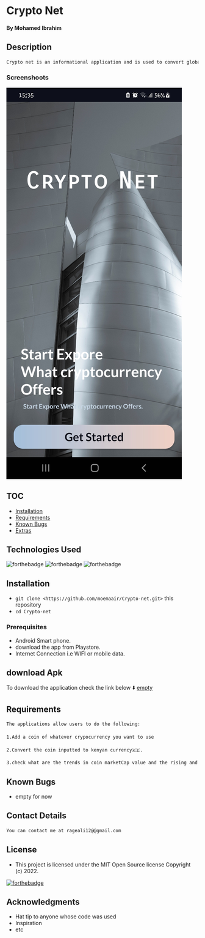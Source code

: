 
# Crypto Net

#### By **Mohamed Ibrahim**

## Description

```bash
Crypto net is an informational application and is used to convert global cryptocurrency into kenyan currency
```

### Screenshoots
![](screenshoot/SplashScreen.jpg)

## TOC

- [Installation](#Installation)
- [Requirements](#Requirements)
- [Known Bugs](#Requirements)
- [Extras](#extras)



## Technologies Used
![forthebadge](https://img.shields.io/badge/Tool-made%20in%20java-brightgreen)
![forthebadge](https://img.shields.io/badge/0S-made%20in%20Android-blue)
![forthebadge](https://img.shields.io/badge/Databas-made%20in%20Firebase-Orange)

## Installation
* `git clone <https://github.com/moemaair/Crypto-net.git>` this repository
* `cd Crypto-net`

### Prerequisites

* Android Smart phone.
* download the app from Playstore.  
* Internet Connection i.e WIFI or mobile data.


## download Apk
To download the application check the link below ⬇️ 
[empty](*)


## Requirements
```bash
The applications allow users to do the following:

1.Add a coin of whatever crypocurrency you want to use 
 
2.Convert the coin inputted to kenyan currency🇰🇪.

3.check what are the trends in coin marketCap value and the rising and dropping of in percentage after every 1hour.

```

## Known Bugs
- empty for now



## Contact Details
```bash
You can contact me at rageali12@@gmail.com
```

## License
- This project is licensed under the MIT Open Source license Copyright (c) 2022.

[![forthebadge](https://img.shields.io/badge/@Twitter-handle-blue)](https://twitter.com/codingin254)

## Acknowledgments

* Hat tip to anyone whose code was used
* Inspiration
* etc
